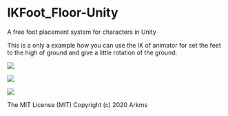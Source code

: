 # IKFoot_Floor-Unity
A free foot placement system for characters in Unity

This is a only a example how you can use the IK of animator for set the feet to the high of ground and give a little rotation of the ground.

![](http://arjierdagames.com/blog/wp-content/uploads/2017/03/FootScreen.png)

![](IkFootUnityChan.gif)  

![](http://arjierdagames.com/blog/wp-content/uploads/2017/03/IkFootUnityChanInpector.png)




The MIT License (MIT) 
Copyright (c) 2020 Arkms
